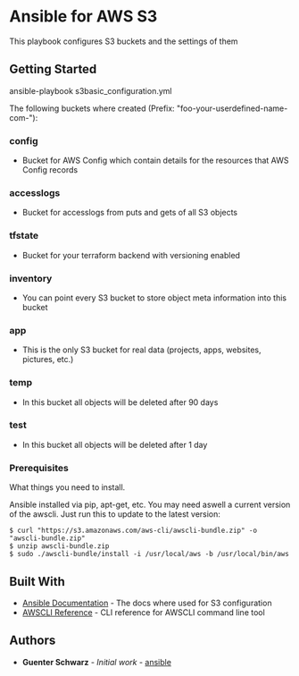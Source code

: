 # Ansible for AWS S3

This playbook configures S3 buckets and the settings of them

## Getting Started

ansible-playbook s3basic_configuration.yml

The following buckets where created (Prefix: "foo-your-userdefined-name-com-"):

### config
  - Bucket for AWS Config which contain details for the resources that AWS Config records

### accesslogs
  - Bucket for accesslogs from puts and gets of all S3 objects

### tfstate
  - Bucket for your terraform backend with versioning enabled

### inventory
  - You can point every S3 bucket to store object meta information into this bucket

### app
  - This is the only S3 bucket for real data (projects, apps, websites, pictures, etc.)

### temp
  - In this bucket all objects will be deleted after 90 days

### test
  - In this bucket all objects will be deleted after 1 day

### Prerequisites

What things you need to install.

Ansible installed via pip, apt-get, etc.
You may need aswell a current version of the awscli. Just run this to update to the latest version:
```
$ curl "https://s3.amazonaws.com/aws-cli/awscli-bundle.zip" -o "awscli-bundle.zip"
$ unzip awscli-bundle.zip
$ sudo ./awscli-bundle/install -i /usr/local/aws -b /usr/local/bin/aws
```

## Built With

* [Ansible Documentation](https://docs.ansible.com/ansible/latest/modules/s3_bucket_module.html) - The docs where used for S3 configuration
* [AWSCLI Reference](https://docs.ansible.com/ansible/latest/modules/s3_bucket_module.html) - CLI reference for AWSCLI command line tool

## Authors

* **Guenter Schwarz** - *Initial work* - [ansible](https://github.com/aws-user-group-ulm-neu-ulm/infrastructureascode)



